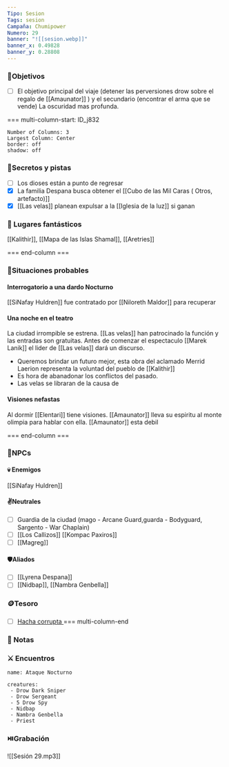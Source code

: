 ```yaml
---
Tipo: Sesion
Tags: sesion
Campaña: Chumipower
Numero: 29
banner: "![[sesion.webp]]"
banner_x: 0.49828
banner_y: 0.28808
---
```

###  🎯Objetivos
- [ ] El objetivo principal del viaje (detener las perversiones drow sobre el regalo de [[Amaunator]] ) y el secundario (encontrar el arma que se vende)
La oscuridad mas profunda.

=== multi-column-start: ID_j832
```column-settings
Number of Columns: 3
Largest Column: Center
border: off
shadow: off
```
### 🔐Secretos y pistas
- [ ] Los dioses están a punto de regresar
- [x] La familia Despana busca obtener el [[Cubo de las Mil Caras ( Otros, artefacto)]] 
- [x] [[Las velas]] planean expulsar a la [[Iglesia de la luz]] si ganan
### 🗾 Lugares fantásticos
[[Kalithir]], [[Mapa de las Islas Shamal]], [[Aretries]]

=== end-column ===

### 🎥Situaciones probables
#### Interrogatorio a una dardo Nocturno
[[SiNafay Huldren]] fue contratado por [[Niloreth Maldor]] para recuperar  
#### Una noche en el teatro
 La ciudad irrompible se estrena. [[Las velas]] han patrocinado la función y las entradas son gratuitas. Antes de comenzar el espectaculo [[Marek Lanik]] el lider de [[Las velas]] dará un discurso. 
 - Queremos brindar un futuro mejor, esta obra del aclamado Merrid Laerion representa la voluntad del pueblo de [[Kalithir]]
 - Es hora de abanadonar los conflictos del pasado.
 - Las velas se libraran de la causa de 

####  Visiones nefastas
Al dormir [[Elentari]] tiene visiones. [[Amaunator]] lleva su espiritu al monte olimpia para hablar con ella.
[[Amaunator]] esta debil


=== end-column ===

### 👤NPCs
#### 💀 Enemigos
[[SiNafay Huldren]]
#### ✌️Neutrales
- [ ] Guardia de la ciudad (mago - Arcane Guard,guarda - Bodyguard, Sargento - War Chaplain)
- [ ] [[Los Callizos]] [[Kompac Paxiros]]
- [ ] [[Magreg]]
#### 🛡️Aliados
- [ ] [[Lyrena Despana]]
- [ ] [[Nidbap]], [[Nambra Genbella]]
### 🪙Tesoro
- [ ] [Hacha corrupta ](https://5e.tools/items.html#steel_wbtw)
=== multi-column-end

### 📝 Notas

### ⚔️ Encuentros
```encounter
name: Ataque Nocturno

creatures:
 - Drow Dark Sniper
 - Drow Sergeant
 - 5 Drow Spy
 - Nidbap
 - Nambra Genbella
 - Priest
```
###  ⏯️Grabación
 ![[Sesión 29.mp3]]
 